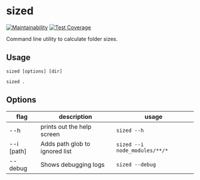 # sized

[![Maintainability](https://api.codeclimate.com/v1/badges/047cf68ed683bd4cc6b5/maintainability)](https://codeclimate.com/github/dotconnor/sized/maintainability)
[![Test Coverage](https://api.codeclimate.com/v1/badges/047cf68ed683bd4cc6b5/test_coverage)](https://codeclimate.com/github/dotconnor/sized/test_coverage)

Command line utility to calculate folder sizes.

## Usage
```shell
sized [options] [dir]

sized .
```

## Options

|     flag     |           description           |             usage             |
|--------------|---------------------------------|-------------------------------|
| --h          | prints out the help screen      | `sized --h`                   |
| --i \[path]  | Adds path glob to ignored list  | `sized --i node_modules/**/*` |
| --debug      | Shows debugging logs            | `sized --debug`               |